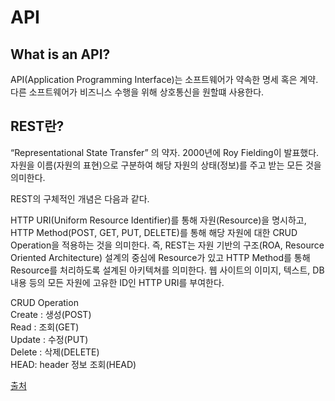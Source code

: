# API

## What is an API?

API(Application Programming Interface)는 소프트웨어가 약속한 명세 혹은 계약. 다른 소프트웨어가 비즈니스 수행을 위해 상호통신을 원할떄 사용한다.

## REST란?

“Representational State Transfer” 의 약자. 2000년에 Roy Fielding이 발표했다. 
자원을 이름(자원의 표현)으로 구분하여 해당 자원의 상태(정보)를 주고 받는 모든 것을 의미한다.

REST의 구체적인 개념은 다음과 같다.

HTTP URI(Uniform Resource Identifier)를 통해 자원(Resource)을 명시하고, HTTP Method(POST, GET, PUT, DELETE)를 통해 해당 자원에 대한 CRUD Operation을 적용하는 것을 의미한다.
즉, REST는 자원 기반의 구조(ROA, Resource Oriented Architecture) 설계의 중심에 Resource가 있고 HTTP Method를 통해 Resource를 처리하도록 설계된 아키텍쳐를 의미한다.
웹 사이트의 이미지, 텍스트, DB 내용 등의 모든 자원에 고유한 ID인 HTTP URI를 부여한다.

CRUD Operation  
Create : 생성(POST)  
Read : 조회(GET)  
Update : 수정(PUT)  
Delete : 삭제(DELETE)  
HEAD: header 정보 조회(HEAD)  

[출처](https://gmlwjd9405.github.io/2018/09/21/rest-and-restful.html)
